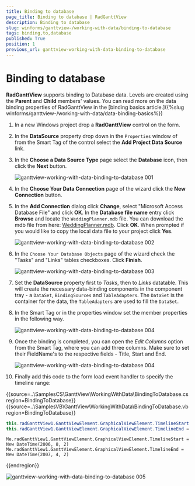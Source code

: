 ```yaml
---
title: Binding to database
page_title: Binding to database | RadGanttView
description: Binding to database
slug: winforms/ganttview-/working-with-data/binding-to-database
tags: binding,to,database
published: True
position: 1
previous_url: ganttview-working-with-data-binding-to-database
---
```


# Binding to database

__RadGanttView__ supports binding to Database data. Levels are created using the __Parent__ and __Child__ members' values. You can read more on the data binding properties of RadGanttView in the [binding basics article.]({%slug winforms/ganttview-/working-with-data/data-binding-basics%})

1. In a new Windows project drop a __RadGanttView__ control on the form.

1. In the __DataSource__ property drop down in the `Properties` window of from the Smart Tag of the control select the __Add Project Data Source__ link.
            

1. In the __Choose a Data Source Type__ page select the __Database__ icon, then click the __Next__ button.
            
	![ganttview-working-with-data-binding-to-database 001](images/ganttview-working-with-data-binding-to-database001.png)

1. In the __Choose Your Data Connection__ page of the wizard click the __New Connection__ button.
            

1. In the __Add Connection__ dialog click __Change__, select "Microsoft Access Database File" and click __OK__. In the __Database file name__ entry click __Browse__ and locate the `WeddingPlanner.mdb` file. You can download the mdb file from here: [WeddingPlanner.mdb](http://www.telerik.com/docs/default-source/ui-for-winforms/weddingplanner.zip?sfvrsn=2). Click __OK__. When prompted if you would like to copy the local data file to your project click __Yes__.
            
	![ganttview-working-with-data-binding-to-database 002](images/ganttview-working-with-data-binding-to-database002.png)

1. In the `Choose Your Database Objects` page of the wizard check the "Tasks" and "Links" tables checkboxes. Click __Finish__.
            
	![ganttview-working-with-data-binding-to-database 003](images/ganttview-working-with-data-binding-to-database003.png)

1. Set the __DataSource__ property first to _Tasks_, then to _Links_ datatable. This will create the necessary data-binding components in the component tray - a `DataSet`, `BindingSources` and `TableAdapters`. The `DataSet` is the container for the data, the `TableAdapters` are used to fill the `DataSet`.
            

1. In the Smart Tag or in the properties window set the member properties in the following way.
            
	![ganttview-working-with-data-binding-to-database 004](images/ganttview-working-with-data-binding-to-database004.png)

1. Once the binding is completed, you can open the _Edit Columns_ option from the Smart Tag, where you can add three columns. Make sure to set their FieldName's to the respective fields - Title, Start and End.

	![ganttview-working-with-data-binding-to-database 004](images/ganttview-working-with-data-binding-to-database005.png)

1. Finally add this code to the form load event handler to specify the timeline range:
            
{{source=..\SamplesCS\GanttView\WorkingWithData\BindingToDatabase.cs region=BindingToDatabase}} 
{{source=..\SamplesVB\GanttView\WorkingWithData\BindingToDatabase.vb region=BindingToDatabase}} 

````C#
this.radGanttView1.GanttViewElement.GraphicalViewElement.TimelineStart = new DateTime(2006, 8, 2);
this.radGanttView1.GanttViewElement.GraphicalViewElement.TimelineEnd = new DateTime(2007, 4, 2);

````
````VB.NET
Me.radGanttView1.GanttViewElement.GraphicalViewElement.TimelineStart = New DateTime(2006, 8, 2)
Me.radGanttView1.GanttViewElement.GraphicalViewElement.TimelineEnd = New DateTime(2007, 4, 2)

````

{{endregion}} 

![ganttview-working-with-data-binding-to-database 005](images/ganttview-working-with-data-binding-to-database006.png)
